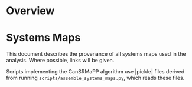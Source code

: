 # Overview

# Systems Maps

This document describes the provenance of all systems maps used in the analysis.
Where possible, links will be given.

Scripts implementing the CanSRMaPP algorithm use |pickle| files derived from
running `scripts/assemble_systems_maps.py`, which reads these files.
